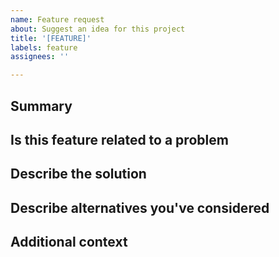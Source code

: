 ```yaml
---
name: Feature request
about: Suggest an idea for this project
title: '[FEATURE]'
labels: feature
assignees: ''

---
```


<!--
Thank you for requesting a new feature!

Please fill in as much of template below as you can.
-->

## Summary

<!--
Provide a short summary of the feature
-->

## Is this feature related to a problem

<!--
* A clear and concise description of what the problem is.
* For example, I'm always frustrated when [...]
-->

## Describe the solution

<!--
* A clear and concise description of what you want to happen.
-->

## Describe alternatives you've considered

<!--
* A clear and concise description of any alternative solutions or features you've considered.
-->

## Additional context

<!--
Add any other context or screenshots about the feature request here.
-->
